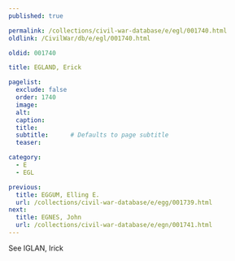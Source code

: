 ```yaml
---
published: true

permalink: /collections/civil-war-database/e/egl/001740.html
oldlink: /CivilWar/db/e/egl/001740.html

oldid: 001740

title: EGLAND, Erick

pagelist:
  exclude: false
  order: 1740
  image: 
  alt:
  caption:
  title:
  subtitle:      # Defaults to page subtitle
  teaser:

category: 
  - E 
  - EGL

previous:
  title: EGGUM, Elling E.
  url: /collections/civil-war-database/e/egg/001739.html  
next:
  title: EGNES, John
  url: /collections/civil-war-database/e/egn/001741.html   
---
```

See IGLAN, Irick